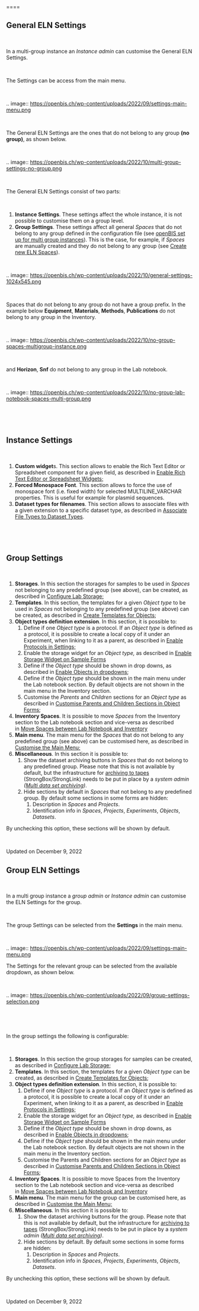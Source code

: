 ====
 
General ELN Settings
----



 

In a multi-group instance an *Instance admin* can customise the General
ELN Settings.

 

The Settings can be access from the main menu.

 

.. image:: https://openbis.ch/wp-content/uploads/2022/09/settings-main-menu.png

 

The General ELN Settings are the ones that do not belong to any group
**(no group)**, as shown below.

 

.. image:: https://openbis.ch/wp-content/uploads/2022/10/multi-group-settings-no-group.png

 

The General ELN Settings consist of two parts:

 

1.  **Instance Settings**. These settings affect the whole instance, it
    is not possible to customise them on a group level.
2.  **Group Settings**. These settings affect all general *Spaces* that
    do not belong to any group defined in the configuration file
    (see [openBIS set up for multi group
    instances](https://unlimited.ethz.ch/display/openBISDoc2010/User+Group+Management+for+Multi-groups+openBIS+Instances)).
    This is the case, for example, if *Spaces* are manually created and
    they do not belong to any group (see [Create new ELN
    Spaces](https://openbis.ch/index.php/docs/admin-documentation/space-management/create-new-eln-spaces/)).

 

.. image:: https://openbis.ch/wp-content/uploads/2022/10/general-settings-1024x545.png

 

Spaces that do not belong to any group do not have a group prefix. In
the example below **Equipment**, **Materials**, **Methods**,
**Publications** do not belong to any group in the Inventory.

 

.. image:: https://openbis.ch/wp-content/uploads/2022/10/no-group-spaces-multigroup-instance.png

 

and **Horizon**, **Snf** do not belong to any group in the Lab notebook.

 

.. image:: https://openbis.ch/wp-content/uploads/2022/10/no-group-lab-notebook-spaces-multi-group.png

 

 

Instance Settings
----

 

1.  **Custom widget**s. This section allows to enable the Rich Text
    Editor or Spreadsheet component for a given field, as described
    in [Enable Rich Text Editor or Spreadsheet
    Widgets;](https://openbis.ch/index.php/docs/admin-documentation/new-entity-type-registration/enable-rich-text-editor-or-spreadsheet-widgets/)
2.  **Forced Monospace Font**. This section allows to force the use of
    monospace font (i.e. fixed width) for selected MULTILINE\_VARCHAR
    properties. This is useful for example for plasmid sequences.
3.  **Dataset types for filenames**. This section allows to associate
    files with a given extension to a specific dataset type, as
    described in [Associate File Types to Dataset
    Types](https://openbis.ch/index.php/docs/admin-documentation/associate-file-types-to-dataset-types/).

 

 

Group Settings
----

 

1.  **Storages**. In this section the storages for samples to be used in
    *Spaces* not belonging to any predefined group (see above), can be
    created, as described in [Configure Lab
    Storage;](https://openbis.ch/index.php/docs/admin-documentation/customise-inventory-of-materials-and-samples/configure-lab-storage/)
2.  **Templates**. In this section, the templates for a given *Object
    type* to be used in *Spaces* not belonging to any predefined group
    (see above) can be created, as described in [Create Templates for
    Objects](https://openbis.ch/index.php/docs/admin-documentation/create-templates-for-objects/);
3.  **Object types definition extension**. In this section, it is
    possible to:
    1.  Define if one *Object type* is a protocol. If an *Object type*
        is defined as a protocol, it is possible to create a local copy
        of it under an Experiment, when linking to it as a parent, as
        described in [Enable Protocols in
        Settings;](https://openbis.ch/index.php/docs/admin-documentation/customise-inventory-of-protocols/enable-protocols-in-settings/)
    2.  Enable the storage widget for an *Object type,* as described
        in [Enable Storage Widget on Sample
        Forms](https://openbis.ch/index.php/docs/admin-documentation/customise-inventory-of-materials-and-samples/enable-storage-widget-on-sample-forms/)
    3.  Define if the *Object type* should be shown in drop downs, as
        described in [Enable Objects in
        dropdowns](https://openbis.ch/index.php/docs/admin-documentation/new-entity-type-registration/enable-objects-in-dropdowns/);
    4.  Define if the *Object type* should be shown in the main menu
        under the Lab notebook section. By default objects are not shown
        in the main menu in the Inventory section.
    5.  Customise the *Parents* and *Children* sections for an *Object
        type* as described in [Customise Parents and Children Sections
        in Object
        Forms](https://openbis.ch/index.php/docs/admin-documentation/customise-parents-and-children-sections-in-object-forms/);
4.  **Inventory Spaces**. It is possible to move *Spaces* from the
    Inventory section to the Lab notebook section and vice-versa as
    described in [Move Spaces between Lab Notebook and
    Inventory](https://openbis.ch/index.php/docs/admin-documentation/space-management/move-space-between-lab-notebook-and-inventory/)
5.  **Main menu**. The main menu for the *Spaces* that do not belong to
    any predefined group (see above) can be customised here, as
    described in [Customise the Main
    Menu;](https://openbis.ch/index.php/docs/admin-documentation/customise-the-main-menu/)
6.  **Miscellaneous**. In this section it is possible to:
    1.  Show the dataset archiving buttons in *Spaces* that do not
        belong to any predefined group. Please note that this is not
        available by default, but the infrastructure for [archiving to
        tapes](https://openbis.ch/index.php/docs/user-documentation/data-archiving/)
        (StrongBox/StrongLink) needs to be put in place by a *system
        admin ([Multi data set
        archiving](https://unlimited.ethz.ch/display/openBISDoc2010/Multi+data+set+archiving))*.
    2.  Hide sections by default in *Spaces* that not belong to any
        predefined group. By default some sections in some forms are
        hidden:
        1.  Description in *Spaces* and *Projects*.
        2.  Identification info in *Spaces*, *Projects*, *Experiments*,
            *Objects*, *Datasets*.

By unchecking this option, these sections will be shown by default.

 

Updated on December 9, 2022
 
Group ELN Settings
----



 

In a multi group instance a *group admin* or *Instance admin* can
customise the ELN Settings for the group.

 

The group Settings can be selected from the **Settings** in the main
menu.

 

.. image:: https://openbis.ch/wp-content/uploads/2022/09/settings-main-menu.png

The Settings for the relevant group can be selected from the available
dropdown, as shown below.

 

.. image:: https://openbis.ch/wp-content/uploads/2022/09/group-settings-selection.png

 

 

In the group settings the following is configurable:

 

1.  **Storages**. In this section the group storages for samples can be
    created, as described in [Configure Lab
    Storage;](https://openbis.ch/index.php/docs/admin-documentation/customise-inventory-of-materials-and-samples/configure-lab-storage/)
2.  **Templates**. In this section, the templates for a given *Object
    type* can be created, as described in [Create Templates for
    Objects](https://openbis.ch/index.php/docs/admin-documentation/create-templates-for-objects/);
3.  **Object types definition extension**. In this section, it is
    possible to:
    1.  Define if one *Object type* is a protocol. If an *Object type*
        is defined as a protocol, it is possible to create a local copy
        of it under an Experiment, when linking to it as a parent, as
        described in [Enable Protocols in
        Settings;](https://openbis.ch/index.php/docs/admin-documentation/customise-inventory-of-protocols/enable-protocols-in-settings/)
    2.  Enable the storage widget for an *Object type,* as described
        in [Enable Storage Widget on Sample
        Forms](https://openbis.ch/index.php/docs/admin-documentation/customise-inventory-of-materials-and-samples/enable-storage-widget-on-sample-forms/)
    3.  Define if the *Object type* should be shown in drop downs, as
        described in [Enable Objects in
        dropdowns](https://openbis.ch/index.php/docs/admin-documentation/new-entity-type-registration/enable-objects-in-dropdowns/);
    4.  Define if the *Object type* should be shown in the main menu
        under the Lab notebook section. By default objects are not shown
        in the main menu in the Inventory section.
    5.  Customise the Parents and Children sections for an *Object type*
        as described in [Customise Parents and Children Sections in
        Object
        Forms](https://openbis.ch/index.php/docs/admin-documentation/customise-parents-and-children-sections-in-object-forms/);
4.  **Inventory Spaces**. It is possible to move Spaces from the
    Inventory section to the Lab notebook section and vice-versa as
    described in [Move Spaces between Lab Notebook and
    Inventory](https://openbis.ch/index.php/docs/admin-documentation/space-management/move-space-between-lab-notebook-and-inventory/)
5.  **Main menu**. The main menu for the group can be customised here,
    as described in [Customise the Main
    Menu;](https://openbis.ch/index.php/docs/admin-documentation/customise-the-main-menu/)
6.  **Miscellaneous**. In this section it is possible to:
    1.  Show the dataset archiving buttons for the group. Please note
        that this is not available by default, but the infrastructure
        for [archiving to
        tapes](https://openbis.ch/index.php/docs/user-documentation/data-archiving/)
        (StrongBox/StrongLink) needs to be put in place by a *system
        admin ([Multi data set
        archiving](https://unlimited.ethz.ch/display/openBISDoc2010/Multi+data+set+archiving))*.
    2.  Hide sections by default. By default some sections in some forms
        are hidden:
        1.  Description in *Spaces* and *Projects*.
        2.  Identification info in *Spaces*, *Projects*, *Experiments*,
            *Objects*, *Datasets*.

By unchecking this option, these sections will be shown by default.

 

Updated on December 9, 2022
